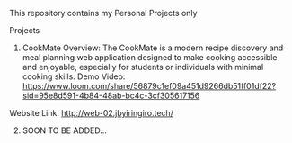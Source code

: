 This repository contains my Personal Projects only

Projects

1. CookMate
Overview: The CookMate is a modern recipe discovery and meal planning web application designed to make cooking accessible and enjoyable, especially for students or individuals with minimal cooking skills.
Demo Video: https://www.loom.com/share/56879c1ef09a451d9266db51ff01df22?sid=95e8d591-4b84-48ab-bc4c-3cf305617156

Website Link: http://web-02.jbyiringiro.tech/

2. SOON TO BE ADDED...
